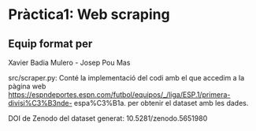 # Pràctica1: Web scraping

## Equip format per
Xavier Badia Mulero - Josep Pou Mas

src/scraper.py: Conté la implementació del codi amb el que accedim a la pàgina web https://espndeportes.espn.com/futbol/equipos/_/liga/ESP.1/primera-divisi%C3%B3nde-
espa%C3%B1a. per obtenir el dataset amb les dades.

DOI de Zenodo del dataset generat:
10.5281/zenodo.5651980
